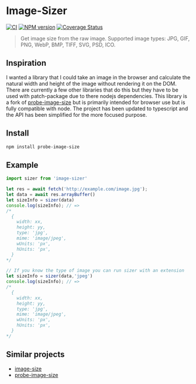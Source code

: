 Image-Sizer
================

[![CI](https://github.com/nodeca/probe-image-size/workflows/CI/badge.svg?branch=master)](https://github.com/mfish33/image-sizer/actions)
[![NPM version](https://img.shields.io/npm/v/probe-image-size.svg?style=flat)](https://www.npmjs.org/package/image-sizer)
[![Coverage Status](https://coveralls.io/repos/github/nodeca/probe-image-size/badge.svg?branch=master)](https://coveralls.io/github/mfish33/probe-image-size?branch=master)

> Get image size from the raw image. Supported image types:
> JPG, GIF, PNG, WebP, BMP, TIFF, SVG, PSD, ICO.


Inspiration
-------
I wanted a library that I could take an image in the browser and calculate the natural width and height of the image without rendering it on the DOM. There are currently a few other libraries that do this but they have to be used with patch-package due to there nodejs dependencies. This library is a fork of [probe-image-size](https://github.com/nodeca/probe-image-size) but is primarily intended for browser use but is fully compatible with node. The project has been updated to typescript and the API has been simplified for the more focused purpose.

Install
-------

```bash
npm install probe-image-size
```

Example
-------

```ts
import sizer from 'image-sizer'

let res = await fetch('http://example.com/image.jpg');
let data = await res.arrayBuffer()
let sizeInfo = sizer(data)
console.log(sizeInfo); // =>
/*
  {
    width: xx,
    height: yy,
    type: 'jpg',
    mime: 'image/jpeg',
    wUnits: 'px',
    hUnits: 'px',
  }
*/

// If you know the type of image you can run sizer with an extension
let sizeInfo = sizer(data,'jpeg')
console.log(sizeInfo); // =>
/*
  {
    width: xx,
    height: yy,
    type: 'jpg',
    mime: 'image/jpeg',
    wUnits: 'px',
    hUnits: 'px',
  }
*/

```


Similar projects
----------------

- [image-size](https://github.com/netroy/image-size)
- [probe-image-size](https://github.com/nodeca/probe-image-size)
